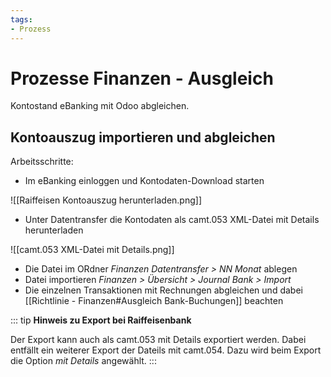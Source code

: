 ```yaml
---
tags:
- Prozess
---
```

# Prozesse Finanzen - Ausgleich
Kontostand eBanking mit Odoo abgleichen.

## Kontoauszug importieren und abgleichen

Arbeitsschritte:
* Im eBanking einloggen und Kontodaten-Download starten

![[Raiffeisen Kontoauszug herunterladen.png]]

* Unter Datentransfer die Kontodaten als camt.053 XML-Datei mit Details herunterladen

![[camt.053 XML-Datei mit Details.png]] 

* Die Datei im ORdner *Finanzen Datentransfer > NN Monat* ablegen
* Datei importieren *Finanzen > Übersicht > Journal Bank > Import*
* Die einzelnen Transaktionen mit Rechnungen abgleichen und dabei [[Richtlinie - Finanzen#Ausgleich Bank-Buchungen]] beachten

::: tip
**Hinweis zu Export bei Raiffeisenbank**

Der Export kann auch als camt.053 mit Details exportiert werden. Dabei entfällt ein weiterer Export der Dateils mit camt.054. Dazu wird beim Export die Option *mit Details* angewählt. 
:::